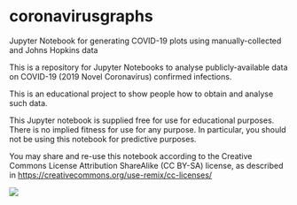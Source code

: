 # coronavirusgraphs
Jupyter Notebook for generating COVID-19 plots using manually-collected and Johns Hopkins data

This is a repository for Jupyter Notebooks to analyse publicly-available data on COVID-19 (2019 Novel Coronavirus) confirmed infections.

This is an educational project to show people how to obtain and analyse such data.

This Jupyter notebook is supplied free for use for educational purposes. There is no implied fitness for use for any purpose. In particular, you should not be using this notebook for predictive purposes.

You may share and re-use this notebook according to the Creative Commons License Attribution ShareAlike (CC BY-SA) license, as described in https://creativecommons.org/use-remix/cc-licenses/  
  
<img src="https://licensebuttons.net/l/by-sa/4.0/88x31.png" align="left">
